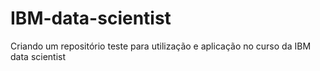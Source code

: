 # IBM-data-scientist
Criando um repositório teste para utilização e aplicação no curso da IBM data scientist
